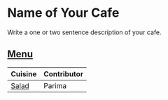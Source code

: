 # Name of Your Cafe

Write a one or two sentence description of your cafe.

## [Menu](menu.md)

| Cuisine                | Contributor |
|:-----------------------|-------------|
| [Salad](menu.md#salad) | Parima      |


